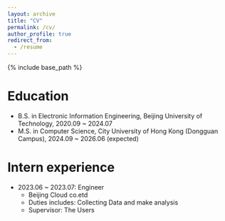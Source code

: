 ```yaml
---
layout: archive
title: "CV"
permalink: /cv/
author_profile: true
redirect_from:
  - /resume
---
```


{% include base_path %}

Education
======
* B.S. in Electronic Information Engineering, Beijing University of Technology, 2020.09 ~ 2024.07
* M.S. in Computer Science, City University of Hong Kong (Dongguan Campus), 2024.09 ~ 2026.06 (expected)

Intern experience
======
* 2023.06 ~ 2023.07: Engineer 
  * Beijing Cloud co.etd
  * Duties includes: Collecting Data and make analysis
  * Supervisor: The Users
